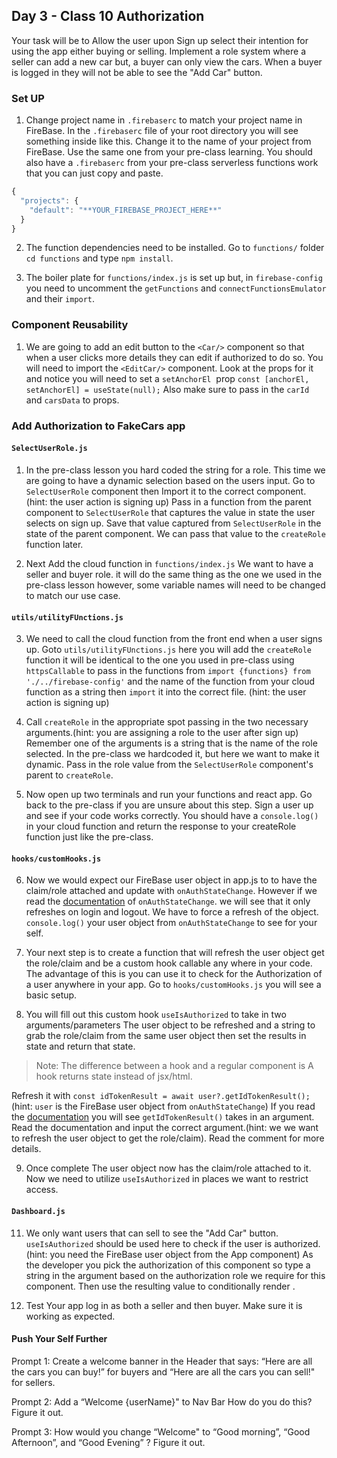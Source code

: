 

## Day 3 - Class 10 Authorization

Your task will be to Allow the user upon Sign up select their intention for using the app either buying or selling. Implement a role system where a seller can add a new car but, a buyer can only view the cars. When a buyer is logged in they will not be able to see the "Add Car" button.

### Set UP
1. Change project name in `.firebaserc`  to match your project name in FireBase. In the `.firebaserc` file of your root directory you will see something inside like this. Change it to the name of your project from FireBase. Use the same one from your pre-class learning. You should also have a `.firebaserc` from your pre-class serverless functions work that you can just copy and paste.

```javascript
{
  "projects": {
    "default": "**YOUR_FIREBASE_PROJECT_HERE**"
  }
}

```

2. The function dependencies need to be installed. Go to `functions/` folder `cd functions` and type `npm install`.

3. The boiler plate for `functions/index.js` is set up but, in `firebase-config` you need to uncomment the `getFunctions` and `connectFunctionsEmulator` and their `import`.

### Component Reusability

1. We are going to add an edit button to the `<Car/>` component so that when a user clicks more details they can edit if  authorized to do so. You will need to import the `<EditCar/>` component. Look at the props for it and notice you will need to set a `setAnchorEl`  prop
`const [anchorEl, setAnchorEl] = useState(null);`  Also make sure to pass in the `carId` and `carsData` to props.


### Add Authorization to FakeCars app

#### `SelectUserRole.js`

1. In the pre-class lesson you hard coded the string for a role. This time we are going to have a dynamic selection based on the users input. Go to `SelectUserRole` component then Import it to the correct component.(hint: the user action is signing up)  Pass in a function from the parent component to `SelectUserRole`  that captures the value in state the user selects on sign up. Save that value captured from `SelectUserRole` in the state of the parent component. We can pass that value to the `createRole` function later.

2. Next Add the cloud function in `functions/index.js` We want to have a seller and buyer role. it will do the same thing as the one we used in the pre-class lesson however, some variable names will need to be changed to match our use case.

#### `utils/utilityFUnctions.js`

3. We need to call the cloud function from the front end when a user signs up. Goto `utils/utilityFUnctions.js` here you will add the `createRole` function it will be identical to the one you used in pre-class using `httpsCallable` to pass in the functions from `import {functions} from './../firebase-config'` and the name of the function from your
cloud function as a string then `import` it into the correct file. (hint: the user action is signing up)

4. Call `createRole` in the appropriate spot passing in the two necessary arguments.(hint: you are assigning a role to the user after sign up) Remember one of the arguments is a string that is the name of the role selected. In the pre-class we hardcoded it, but here we want to make it dynamic. Pass in the role value from the `SelectUserRole` component's parent to `createRole`.

5. Now open up two terminals and run your functions and react app. Go back to the pre-class if you are unsure about this step. Sign a user up and see if your code works correctly. You should have a `console.log()` in your cloud function and return the response to your createRole function just like the pre-class.

#### `hooks/customHooks.js`

6. Now we would expect our FireBase user object in app.js to to have the claim/role attached and update with `onAuthStateChange`. However if we read the [documentation](https://firebase.google.com/docs/reference/js/v8/firebase.auth.Auth#onauthstatechanged) of `onAuthStateChange`. we will see that it only refreshes on login and logout. We have to force a refresh of the object. `console.log()` your user object from `onAuthStateChange` to see for your self.

7. Your next step is to create a function that will refresh the user object get the role/claim and be a custom hook callable any where in your code. The advantage of this is you can use it to check for the Authorization of a user anywhere in your app. Go to `hooks/customHooks.js` you will see a basic setup. 

8. You will fill out this custom hook `useIsAuthorized` to  take in two arguments/parameters The user object to be refreshed and a string to grab the role/claim from the same user object then set the results in state and return that state.

  > Note: The difference between a hook and a regular component is A hook returns state instead of jsx/html.

Refresh it with `const idTokenResult = await user?.getIdTokenResult();` (hint: `user` is the  FireBase user object from `onAuthStateChange`) If you read the [documentation](https://firebase.google.com/docs/reference/js/v8/firebase.User#getidtokenresult)  you will see `getIdTokenResult()` takes in an argument. Read the documentation
and input the correct argument.(hint: we we want to refresh the user object to get the role/claim). Read the comment for more details.

9. Once complete The user object now has the claim/role attached to it. Now we need to utilize `useIsAuthorized` in places we want to restrict access.

#### `Dashboard.js`

11. We only want users that can sell to see the "Add Car" button. `useIsAuthorized` should be used here to check if the user is authorized.(hint: you need the FireBase user object from the App component) As the developer you pick the authorization of this component so type a string in the argument based on the authorization role we require for this component. Then use the resulting value to conditionally render <AddCar/>.

12. Test Your app log in as both a seller and then buyer. Make sure it is working as expected.

#### Push Your Self Further
Prompt 1: Create a welcome banner in the Header that says: “Here are all the cars you can buy!” for buyers and “Here are all the cars you can sell!" for sellers.


Prompt 2: Add a “Welcome {userName}" to Nav Bar How do you do this? Figure it out.


Prompt 3: How would you change “Welcome" to “Good morning”, “Good Afternoon”, and “Good Evening” ? Figure it out.









